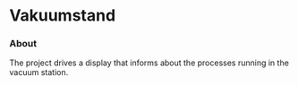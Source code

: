 Vakuumstand
===========

### About

The project drives a display that informs about the processes running in the vacuum station.

